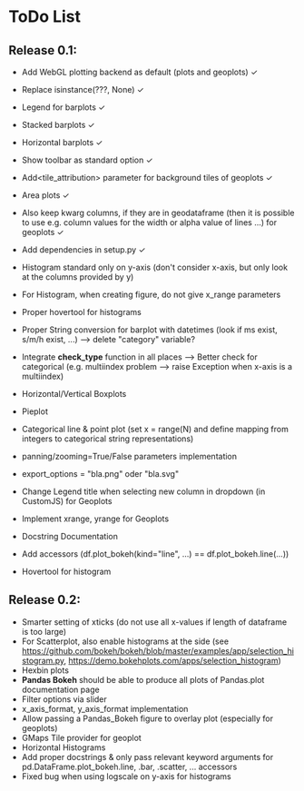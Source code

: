 # ToDo List

## Release 0.1:
 
- Add WebGL plotting backend as default (plots and geoplots) ✓
- Replace isinstance(???, None) ✓
- Legend for barplots ✓
- Stacked barplots ✓
- Horizontal barplots ✓
- Show toolbar as standard option ✓
- Add<tile_attribution> parameter for background tiles of geoplots ✓
- Area plots ✓
- Also keep kwarg columns, if they are in geodataframe (then it is possible to use e.g. column values for the width or alpha value of lines ...) for geoplots ✓
- Add dependencies in setup.py ✓

- Histogram standard only on y-axis (don't consider x-axis, but only look at the columns provided by y)
- For Histogram, when creating figure, do not give x_range parameters 
- Proper hovertool for histograms
- Proper String conversion for barplot with datetimes (look if ms exist, s/m/h exist, ...) --> delete "category" variable?
- Integrate **check_type** function in all places --> Better check for categorical (e.g. multiindex problem --> raise Exception when x-axis is a multiindex)
- Horizontal/Vertical Boxplots
- Pieplot
- Categorical line  & point plot (set x = range(N) and define mapping from integers to categorical string representations)
- panning/zooming=True/False parameters implementation
- export_options = "bla.png" oder "bla.svg"
- Change Legend title when selecting new column in dropdown (in CustomJS) for Geoplots
- Implement xrange, yrange for Geoplots
- Docstring Documentation
- Add accessors (df.plot_bokeh(kind="line", ...) == df.plot_bokeh.line(...))
- Hovertool for histogram


## Release 0.2:


- Smarter setting of xticks (do not use all x-values if length of dataframe is too large)
- For Scatterplot, also enable histograms at the side (see https://github.com/bokeh/bokeh/blob/master/examples/app/selection_histogram.py, https://demo.bokehplots.com/apps/selection_histogram)
- Hexbin plots
- **Pandas Bokeh** should be able to produce all plots of Pandas.plot documentation page
- Filter options via slider
- x_axis_format, y_axis_format implementation
- Allow passing a Pandas_Bokeh figure to overlay plot (especially for geoplots)
- GMaps Tile provider for geoplot
- Horizontal Histograms
- Add proper docstrings & only pass relevant keyword arguments for pd.DataFrame.plot_bokeh.line, .bar, .scatter, ... accessors 
- Fixed bug when using logscale on y-axis for histograms